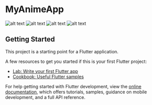 # MyAnimeApp

![alt text]([http://url/to/img.png](https://media.discordapp.net/attachments/1197457306246459432/1197558065042559098/Capture_decran_2024-01-18_153302.png?ex=65bbb3dc&is=65a93edc&hm=c50b46a39bea1dcca95a14020269e93477cec575a35b631a8d0809926e0703d7&=&format=webp&quality=lossless&width=927&height=519))
![alt text]([http://url/to/img.png](https://media.discordapp.net/attachments/1197457306246459432/1197558065386504202/Capture_decran_2024-01-18_153405.png?ex=65bbb3dc&is=65a93edc&hm=481a69d8f6356ff69a7c04662de23387f5720ba9adc039c7674222ff449233d5&=&format=webp&quality=lossless&width=927&height=519))
![alt text]([http://url/to/img.png](https://media.discordapp.net/attachments/1197457306246459432/1197558065763995678/Capture_decran_2024-01-18_153421.png?ex=65bbb3dc&is=65a93edc&hm=ced54acda00ec68c47d35fa248ba1d3ade912f280cc0ee58d97ead3b26313abf&=&format=webp&quality=lossless&width=924&height=519))
![alt text]([http://url/to/img.png](https://media.discordapp.net/attachments/1197457306246459432/1197558064375676989/Capture_decran_2024-01-18_153500.png?ex=65bbb3dc&is=65a93edc&hm=d4bed772b8427778692549a97f944efbe287e5e3d4d6cc4a7af4218b96aa74a9&=&format=webp&quality=lossless&width=919&height=519))


## Getting Started

This project is a starting point for a Flutter application.

A few resources to get you started if this is your first Flutter project:

- [Lab: Write your first Flutter app](https://docs.flutter.dev/get-started/codelab)
- [Cookbook: Useful Flutter samples](https://docs.flutter.dev/cookbook)

For help getting started with Flutter development, view the
[online documentation](https://docs.flutter.dev/), which offers tutorials,
samples, guidance on mobile development, and a full API reference.
